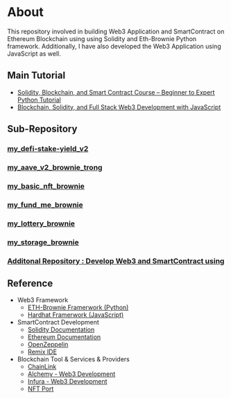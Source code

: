 # About
This repository involved in building Web3 Application  and SmartContract on Ethereum Blockchain using using Solidity and  Eth-Brownie Python framework. Additionally, I have also developed the Web3 Application using JavaScript as well.

## Main Tutorial
* [Solidity, Blockchain, and Smart Contract Course – Beginner to Expert Python Tutorial](https://github.com/smartcontractkit/full-blockchain-solidity-course-py)
* [Blockchain, Solidity, and Full Stack Web3 Development with JavaScript ](https://github.com/smartcontractkit/full-blockchain-solidity-course-js)

## Sub-Repository
### [my_defi-stake-yield_v2](https://github.com/technqvi/BlockChain-Development/tree/main/my_defi-stake-yield_v2)
### [my_aave_v2_brownie_trong](https://github.com/technqvi/BlockChain-Development/tree/main/my_aave_v2_brownie_trong)
### [my_basic_nft_brownie](https://github.com/technqvi/BlockChain-Development/tree/main/my_basic_nft_brownie)
### [my_fund_me_brownie](https://github.com/technqvi/BlockChain-Development/tree/main/my_fund_me_brownie)
### [my_lottery_brownie](https://github.com/technqvi/BlockChain-Development/tree/main/my_lottery_brownie)
### [my_storage_brownie](https://github.com/technqvi/BlockChain-Development/tree/main/my_storage_brownie)
### [Additonal Repository : Develop Web3 and SmartContract using](https://github.com/peter-wg2535) 

## Reference
* Web3 Framework
  * [ETH-Brownie Framerwork (Python)](https://github.com/eth-brownie/brownie)
  * [Hardhat Framerwork (JavaScript)](https://hardhat.org/docs)
* SmartContract Development
  * [Solidity Documentation](https://docs.soliditylang.org/en/v0.8.13/)
  * [Ethereum Documentation](https://ethereum.org/en/developers/docs/)
  * [OpenZeppelin](https://docs.openzeppelin.com/)
  * [Remix IDE](https://remix.ethereum.org/)
* Blockchain Tool & Services & Providers
  * [ChainLink](https://docs.chain.link/)
  * [Alchemy - Web3 Development](https://www.alchemy.com/)
  * [Infura - Web3 Development](https://www.infura.io/)
  * [NFT Port](https://docs.nftport.xyz/)







